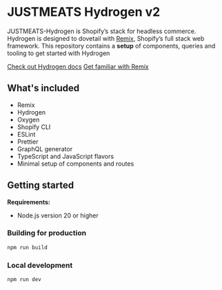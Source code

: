 # JUSTMEATS Hydrogen v2

JUSTMEATS-Hydrogen is Shopify’s stack for headless commerce. Hydrogen is designed to dovetail with [Remix](https://remix.run/), Shopify’s full stack web framework. This repository contains a **setup** of components, queries and tooling to get started with Hydrogen

[Check out Hydrogen docs](https://shopify.dev/custom-storefronts/hydrogen)
[Get familiar with Remix](https://remix.run/docs/en/v1)

## What's included

- Remix
- Hydrogen
- Oxygen
- Shopify CLI
- ESLint
- Prettier
- GraphQL generator
- TypeScript and JavaScript flavors
- Minimal setup of components and routes

## Getting started

**Requirements:**

- Node.js version 20 or higher

### Building for production

```bash
npm run build
```

### Local development

```bash
npm run dev
```
